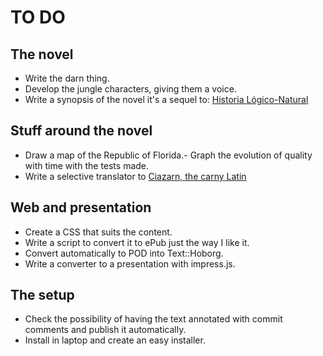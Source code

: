 TO DO
====

The novel
---------

- Write the darn thing.
- Develop the jungle characters, giving them a voice.
- Write a synopsis of the novel it's a sequel to: [Historia Lógico-Natural](https://authorcentral.amazon.com/gp/books/book-detail-page?ie=UTF8&bookASIN=B00CLOF224&index=default&language=en_US)

Stuff around the novel
----------------------

- Draw a map of the Republic of Florida.- Graph the evolution of quality with time with the tests made.
- Write a selective translator to [Ciazarn, the carny Latin](http://www.goodmagic.com/carny/ciazarn.htm)

Web and presentation
--------------------

- Create a CSS that suits the content.
- Write a script to convert it to ePub just the way I like it.
- Convert automatically to POD into Text::Hoborg.
- Write a converter to a presentation with impress.js. 

The setup
---------

- Check the possibility of having the text annotated with commit comments and publish it automatically.  
- Install in laptop and create an easy installer.
